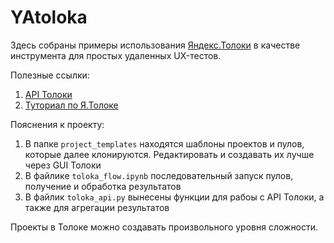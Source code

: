 # YAtoloka
Здесь собраны примеры использования [Яндекс.Толоки](https://toloka.yandex.ru) в качестве инструмента для простых удаленных UX-тестов.

Полезные ссылки:
1. [API Толоки](https://yandex.ru/dev/toloka/)
2. [Туториал по Я.Толоке](https://habr.com/ru/company/yandex/news/t/478318/)

Пояснения к проекту:
1. В папке `project_templates` находятся шаблоны проектов и пулов, которые далее клонируются. Редактировать и создавать их лучше через GUI Толоки
2. В файлике `toloka_flow.ipynb` последовательный запуск пулов, получение и обработка результатов
3. В файлик `toloka_api.py` вынесены функции для рабоы с API Толоки, а также для агрегации результатов

Проекты в Толоке можно создавать произвольного уровня сложности.
